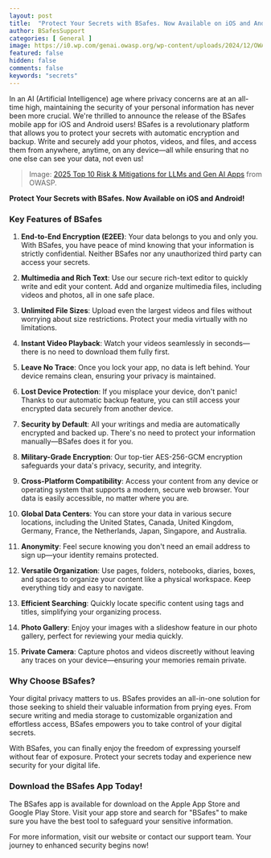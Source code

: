 ```yaml
---
layout: post
title:  "Protect Your Secrets with BSafes. Now Available on iOS and Android!"
author: BSafesSupport
categories: [ General ]
image: https://i0.wp.com/genai.owasp.org/wp-content/uploads/2024/12/OWASP-T10-for-LLM-and-GenAI-2025-Draft.png?w=1280&ssl=1
featured: false 
hidden: false
comments: false
keywords: "secrets"
---
```


In an AI (Artificial Intelligence) age where privacy concerns are at an all-time high, maintaining the security of your personal information has never been more crucial. We're thrilled to announce the release of the BSafes mobile app for iOS and Android users! BSafes is a revolutionary platform that allows you to protect your secrets with automatic encryption and backup. Write and securely add your photos, videos, and files, and access them from anywhere, anytime, on any device—all while ensuring that no one else can see your data, not even us!

> Image: [2025 Top 10 Risk & Mitigations for LLMs and Gen AI Apps](https://genai.owasp.org/llm-top-10/) from OWASP.

**Protect Your Secrets with BSafes. Now Available on iOS and Android!**

### Key Features of BSafes

1. **End-to-End Encryption (E2EE)**: Your data belongs to you and only you. With BSafes, you have peace of mind knowing that your information is strictly confidential. Neither BSafes nor any unauthorized third party can access your secrets.

2. **Multimedia and Rich Text**: Use our secure rich-text editor to quickly write and edit your content. Add and organize multimedia files, including videos and photos, all in one safe place.

3. **Unlimited File Sizes**: Upload even the largest videos and files without worrying about size restrictions. Protect your media virtually with no limitations.

4. **Instant Video Playback**: Watch your videos seamlessly in seconds—there is no need to download them fully first.

5. **Leave No Trace**: Once you lock your app, no data is left behind. Your device remains clean, ensuring your privacy is maintained.

6. **Lost Device Protection**: If you misplace your device, don't panic! Thanks to our automatic backup feature, you can still access your encrypted data securely from another device.

7. **Security by Default**: All your writings and media are automatically encrypted and backed up. There's no need to protect your information manually—BSafes does it for you.

8. **Military-Grade Encryption**: Our top-tier AES-256-GCM encryption safeguards your data's privacy, security, and integrity. 

9. **Cross-Platform Compatibility**: Access your content from any device or operating system that supports a modern, secure web browser. Your data is easily accessible, no matter where you are.

10. **Global Data Centers**: You can store your data in various secure locations, including the United States, Canada, United Kingdom, Germany, France, the Netherlands, Japan, Singapore, and Australia.

11. **Anonymity**: Feel secure knowing you don't need an email address to sign up—your identity remains protected.

12. **Versatile Organization**: Use pages, folders, notebooks, diaries, boxes, and spaces to organize your content like a physical workspace. Keep everything tidy and easy to navigate.

13. **Efficient Searching**: Quickly locate specific content using tags and titles, simplifying your organizing process.

14. **Photo Gallery**: Enjoy your images with a slideshow feature in our photo gallery, perfect for reviewing your media quickly.

15. **Private Camera**: Capture photos and videos discreetly without leaving any traces on your device—ensuring your memories remain private.

### Why Choose BSafes?

Your digital privacy matters to us. BSafes provides an all-in-one solution for those seeking to shield their valuable information from prying eyes. From secure writing and media storage to customizable organization and effortless access, BSafes empowers you to take control of your digital secrets.

With BSafes, you can finally enjoy the freedom of expressing yourself without fear of exposure. Protect your secrets today and experience new security for your digital life.

### Download the BSafes App Today!

The BSafes app is available for download on the Apple App Store and Google Play Store. Visit your app store and search for "BSafes" to make sure you have the best tool to safeguard your sensitive information.

For more information, visit our website or contact our support team. Your journey to enhanced security begins now!
